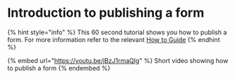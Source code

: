 # Introduction to publishing a form

{% hint style="info" %}
This 60 second tutorial shows you how to publish a form. For more information refer to the relevant [How to Guide](../how-to-guides/survey-app/form-editor/publishing-a-form.md)
{% endhint %}

{% embed url="https://youtu.be/jBzJ1rmaQlg" %}
Short video showing how to publish a form
{% endembed %}
